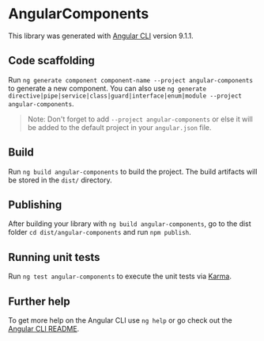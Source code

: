 # AngularComponents

This library was generated with [Angular CLI](https://github.com/angular/angular-cli) version 9.1.1.

## Code scaffolding

Run `ng generate component component-name --project angular-components` to generate a new component. You can also use `ng generate directive|pipe|service|class|guard|interface|enum|module --project angular-components`.
> Note: Don't forget to add `--project angular-components` or else it will be added to the default project in your `angular.json` file. 

## Build

Run `ng build angular-components` to build the project. The build artifacts will be stored in the `dist/` directory.

## Publishing

After building your library with `ng build angular-components`, go to the dist folder `cd dist/angular-components` and run `npm publish`.

## Running unit tests

Run `ng test angular-components` to execute the unit tests via [Karma](https://karma-runner.github.io).

## Further help

To get more help on the Angular CLI use `ng help` or go check out the [Angular CLI README](https://github.com/angular/angular-cli/blob/master/README.md).
